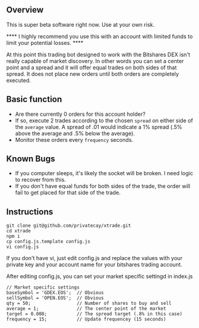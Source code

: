 ## Overview

This is super beta software right now. Use at your own risk. 

**** I highly recommend you use this with an account with limited funds to limit your potential losses. ****

At this point this trading bot designed to work with the Bitshares DEX isn't really capable of market discovery. In other words you can set a center point and a spread and it will offer equal trades on both sides of that spread. It does not place new orders until both orders are completely executed.

## Basic function

- Are there currently 0 orders for this account holder?
- If so, execute 2 trades according to the chosen `spread` on either side of the `average` value. A spread of .01 would indicate a 1% spread (.5% above the average and .5% below the average).
- Monitor these orders every `frequency` seconds.

## Known Bugs

- If you computer sleeps, it's likely the socket will be broken. I need logic to recover from this.
- If you don't have equal funds for both sides of the trade, the order will fail to get placed for that side of the trade.

## Instructions

```
git clone git@github.com/privatecay/xtrade.git
cd xtrade
npm i
cp config.js.template config.js
vi config.js
```

If you don't have vi, just edit config.js and replace the values with your private key and your account name for your bitshares trading account.

After editing config.js, you can set your market specific settingd in index.js

```
// Market specific settings
baseSymbol = 'GDEX.EOS';  // Obvious
sellSymbol = 'OPEN.EOS';  // Obvious
qty = 50;                 // Number of shares to buy and sell
average = 1;              // The center point of the market
target = 0.008;           // The spread target (.8% in this case)
frequency = 15;           // Update frequencey (15 seconds)
```


